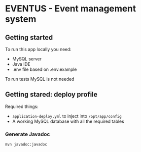 # EVENTUS - Event management system

## Getting started

To run this app locally you need:
- MySQL server
- Java IDE
- .env file based on .env.example

To run tests MySQL is not needed

## Getting stared: deploy profile

Required things:
- ```application-deploy.yml``` to inject into ```/opt/app/config```
- A working MySQL database with all the required tables

### Generate Javadoc

```mvn javadoc:javadoc```